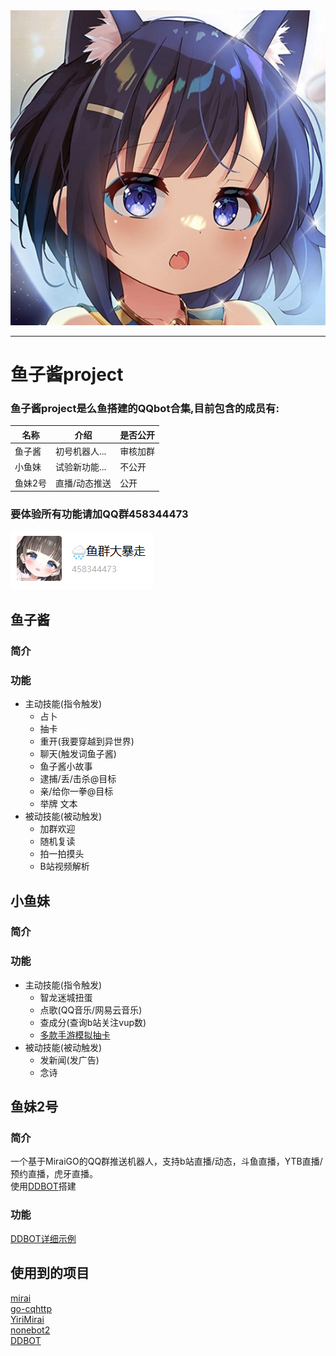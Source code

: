 <div align="center"> <img src="/logo.jpg"> </div>

-----

# 鱼子酱project
### 鱼子酱project是么鱼搭建的QQbot合集,目前包含的成员有:
|名称|介绍|是否公开|
|----|----|----|
|鱼子酱|初号机器人...|审核加群|
|小鱼妹|试验新功能...|不公开|
|鱼妹2号|直播/动态推送|公开|

### 要体验所有功能请加QQ群458344473
![QQ群](/qqgroup.png)

## 鱼子酱
### 简介
### 功能
* 主动技能(指令触发)
  - 占卜
  - 抽卡
  - 重开(我要穿越到异世界)
  - 聊天(触发词鱼子酱)
  - 鱼子酱小故事
  - 逮捕/丢/击杀@目标
  - 亲/给你一拳@目标
  - 举牌 文本
* 被动技能(被动触发)
  - 加群欢迎
  - 随机复读
  - 拍一拍摸头
  - B站视频解析  

## 小鱼妹

### 简介
### 功能  
* 主动技能(指令触发)
  - 智龙迷城扭蛋
  - 点歌(QQ音乐/网易云音乐)
  - 查成分(查询b站关注vup数)
  - [多款手游模拟抽卡](https://github.com/HibiKier/nonebot_plugin_gamedraw)
* 被动技能(被动触发)
  - 发新闻(发广告)
  - 念诗


## 鱼妹2号
### 简介
一个基于MiraiGO的QQ群推送机器人，支持b站直播/动态，斗鱼直播，YTB直播/预约直播，虎牙直播。  
使用[DDBOT](https://github.com/Sora233/DDBOT)搭建
### 功能
[DDBOT详细示例](https://github.com/Sora233/DDBOT/blob/master/EXAMPLE.md)  

## 使用到的项目
[mirai](https://github.com/mamoe/mirai)  
[go-cqhttp](https://github.com/Mrs4s/go-cqhttp)  
[YiriMirai](https://github.com/YiriMiraiProject/YiriMirai)  
[nonebot2](https://github.com/nonebot/nonebot2)  
[DDBOT](https://github.com/Sora233/DDBOT)  

